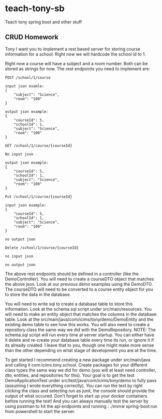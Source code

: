 # teach-tony-sb
Teach tony spring boot and other stuff

## CRUD Homework

Tony I want you to implement a rest based server for storing course information for a school.  Right now we will hardcode the school id to 1.

Right now a course will have a subject and a room number.  Both can be stored as strings for now. The rest endpoints you need to implement are:

```
POST /school/1/course

input json examle:
{
	"subject": "Science",
	"room": "100"
}

output json example:
{
	"courseId": 5,
	"schoolId": 1,
	"subject": "Science",
	"room": "100"
}
```

```
GET /school/1/course/{courseId}

No input json

output json example:
{
	"courseId": 5,
	"schoolId": 1,
	"subject": "Science",
	"room": "100"
}
```

```
Put /school/1/course/{courseId}

input json example:
{
	"courseId": 5,
	"schoolId": 1,
	"subject": "Science",
	"room": "100"
}

no output json
```

```
Delete /school/1/course/{courseId}

no input json

no output json
```
The above rest endpoints should be defined in a controller (like the DemoController).  You will need to create a courseDTO object that matches the above json.  Look at our previous demo examples using the DemoDTO.  The courseDTO will need to be converted to a course entity object for you to store the data in the database.


You will need to write sql to create a database table to store this information.  Look at the schema.sql script under src/main/resources.  You will need to make an entity object that matches the columns in the database table.  Look at the src/main/java/com/icims/tony/demo/DemoEntity and the existing demo table to see how this works.  You will also need to create a repository class the same way we did with the DemoRepository.
NOTE: The schema.sql script will run every time at server startup.  You can either have it delete and re-create your database table every time its run, or ignore it if its already created.  I leave that to you, though one might make more sense than the other depending on what stage of development you are at the time.


To get started I recommend creating a new package under src/main/java and calling it com.icims.tony.school.  Create packages for your different class types the same way we did for demo (you will at least need controller, dto, entities, and repositories for this).  Your goal is to get the test DemoApplicationTest under src/test/java/com/icims/tony/demo to fully pass (assuming I wrote everything correctly).  You can run the test by right clicking the class and selecting run as junit, the console should provide the output of what occured.  Don't forget to start up your docker containers before running the test! And you can always manually test the server by using postman to hit the api endpoints and running : ./mvnw spring-boot:run from powershell to start the server.

